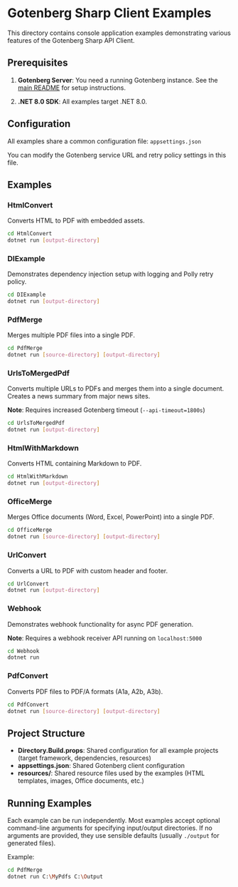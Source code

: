 # Gotenberg Sharp Client Examples

This directory contains console application examples demonstrating various features of the Gotenberg Sharp API Client.

## Prerequisites

1. **Gotenberg Server**: You need a running Gotenberg instance. See the [main README](../README.md) for setup instructions.

2. **.NET 8.0 SDK**: All examples target .NET 8.0.

## Configuration

All examples share a common configuration file: `appsettings.json`

You can modify the Gotenberg service URL and retry policy settings in this file.

## Examples

### HtmlConvert
Converts HTML to PDF with embedded assets.

```bash
cd HtmlConvert
dotnet run [output-directory]
```

### DIExample
Demonstrates dependency injection setup with logging and Polly retry policy.

```bash
cd DIExample
dotnet run [output-directory]
```

### PdfMerge
Merges multiple PDF files into a single PDF.

```bash
cd PdfMerge
dotnet run [source-directory] [output-directory]
```

### UrlsToMergedPdf
Converts multiple URLs to PDFs and merges them into a single document. Creates a news summary from major news sites.

**Note**: Requires increased Gotenberg timeout (`--api-timeout=1800s`)

```bash
cd UrlsToMergedPdf
dotnet run [output-directory]
```

### HtmlWithMarkdown
Converts HTML containing Markdown to PDF.

```bash
cd HtmlWithMarkdown
dotnet run [output-directory]
```

### OfficeMerge
Merges Office documents (Word, Excel, PowerPoint) into a single PDF.

```bash
cd OfficeMerge
dotnet run [source-directory] [output-directory]
```

### UrlConvert
Converts a URL to PDF with custom header and footer.

```bash
cd UrlConvert
dotnet run [output-directory]
```

### Webhook
Demonstrates webhook functionality for async PDF generation.

**Note**: Requires a webhook receiver API running on `localhost:5000`

```bash
cd Webhook
dotnet run
```

### PdfConvert
Converts PDF files to PDF/A formats (A1a, A2b, A3b).

```bash
cd PdfConvert
dotnet run [source-directory] [output-directory]
```

## Project Structure

- **Directory.Build.props**: Shared configuration for all example projects (target framework, dependencies, resources)
- **appsettings.json**: Shared Gotenberg client configuration
- **resources/**: Shared resource files used by the examples (HTML templates, images, Office documents, etc.)

## Running Examples

Each example can be run independently. Most examples accept optional command-line arguments for specifying input/output directories. If no arguments are provided, they use sensible defaults (usually `./output` for generated files).

Example:
```bash
cd PdfMerge
dotnet run C:\MyPdfs C:\Output
```
